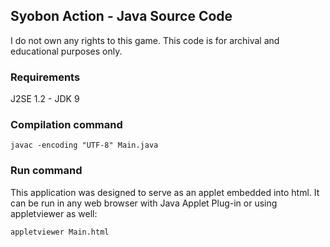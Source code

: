 ## Syobon Action - Java Source Code
I do not own any rights to this game. This code is for archival and educational purposes only.

### Requirements
J2SE 1.2 - JDK 9

### Compilation command
`javac -encoding "UTF-8" Main.java`

### Run command
This application was designed to serve as an applet embedded into html. It can be run in any web browser with Java Applet Plug-in or using appletviewer as well:

`appletviewer Main.html`